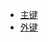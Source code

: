 
* [主键](https://weread.qq.com/web/reader/bd032100721bc56bbd056ffk16732dc0161679091c5aeb1)
* [外键](https://weread.qq.com/web/reader/bd032100721bc56bbd056ffk16732dc0161679091c5aeb1)
